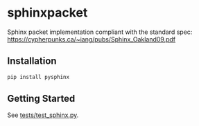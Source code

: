 # sphinxpacket
Sphinx packet implementation compliant with the standard spec: https://cypherpunks.ca/~iang/pubs/Sphinx_Oakland09.pdf

## Installation

```bash
pip install pysphinx
```

## Getting Started

See [tests/test_sphinx.py](./tests/test_sphinx.py).
